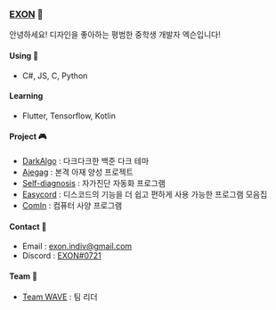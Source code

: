 ### [EXON](https://exon.kr) 👋
안녕하세요! 디자인을 좋아하는 평범한 중학생 개발자 엑슨입니다!

#### Using 🧪
- C#, JS, C, Python

#### Learning
- Flutter, Tensorflow, Kotlin

#### Project 🎮
- [DarkAlgo](https://github.com/1-EXON/DarkAlgo) : 다크다크한 백준 다크 테마
- [Ajegag](https://github.com/1-EXON/AjeGag) : 본격 아재 양성 프로젝트
- [Self-diagnosis](https://github.com/1-EXON/Self-diagnosis) : 자가진단 자동화 프로그램
- [Easycord](https://github.com/1-EXON/EasyCord) : 디스코드의 기능을 더 쉽고 편하게 사용 가능한 프로그램 모음집
- [ComIn](https://github.com/1-EXON/ComIn) : 컴퓨터 사양 프로그램

#### Contact 📢
- Email : exon.indiv@gmail.com
- Discord : [EXON#0721](https://discord.com/users/495776817937121301)

#### Team 💎
- [Team WAVE](https://teamwv.ml) : 팀 리더
